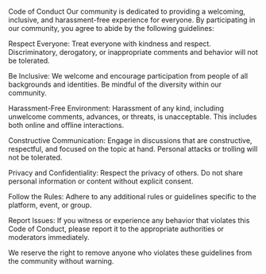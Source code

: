 Code of Conduct
Our community is dedicated to providing a welcoming, inclusive, and harassment-free experience for everyone. By participating in our community, you agree to abide by the following guidelines:

Respect Everyone: Treat everyone with kindness and respect. Discriminatory, derogatory, or inappropriate comments and behavior will not be tolerated.

Be Inclusive: We welcome and encourage participation from people of all backgrounds and identities. Be mindful of the diversity within our community.

Harassment-Free Environment: Harassment of any kind, including unwelcome comments, advances, or threats, is unacceptable. This includes both online and offline interactions.

Constructive Communication: Engage in discussions that are constructive, respectful, and focused on the topic at hand. Personal attacks or trolling will not be tolerated.

Privacy and Confidentiality: Respect the privacy of others. Do not share personal information or content without explicit consent.

Follow the Rules: Adhere to any additional rules or guidelines specific to the platform, event, or group.

Report Issues: If you witness or experience any behavior that violates this Code of Conduct, please report it to the appropriate authorities or moderators immediately.

We reserve the right to remove anyone who violates these guidelines from the community without warning.





